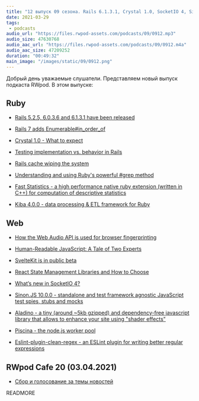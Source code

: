 ```yaml
---
title: "12 выпуск 09 сезона. Rails 6.1.3.1, Crystal 1.0, SocketIO 4, Sinon.JS 10.0.0, Kiba 4.0.0, SvelteKit is in public beta и прочее"
date: 2021-03-29
tags:
 - podcasts
audio_url: "https://files.rwpod-assets.com/podcasts/09/0912.mp3"
audio_size: 47630768
audio_aac_url: "https://files.rwpod-assets.com/podcasts/09/0912.m4a"
audio_aac_size: 47209252
duration: "00:49:32"
main_image: "/images/static/09/0912.png"
---
```


Добрый день уважаемые слушатели. Представляем новый выпуск подкаста RWpod. В этом выпуске:

## Ruby

 - [Rails 5.2.5, 6.0.3.6 and 6.1.3.1 have been released](https://weblog.rubyonrails.org/2021/3/26/marcel-upgrade-releases/)
 - [Rails 7 adds Enumerable#in_order_of](https://bigbinary.com/blog/rails-7-adds-enumerable-in-order-of)
 - [Crystal 1.0 - What to expect](https://crystal-lang.org/2021/03/22/crystal-1.0-what-to-expect.html)
 - [Testing implementation vs. behavior in Rails](https://www.codewithjason.com/testing-implementation-vs-behavior-rails/)


 - [Rails cache wiping the system](https://miroslavcsonka.com/2021/03/24/rails-wiping-the-system.html)
 - [Understanding and using Ruby's powerful #grep method](https://docs.knapsackpro.com/2021/understanding-and-using-rubys-powerful-grep-method)
 - [Fast Statistics - a high performance native ruby extension (written in C++) for computation of descriptive statistics](https://github.com/Martin-Nyaga/fast_statistics)
 - [Kiba 4.0.0 - data processing & ETL framework for Ruby](https://github.com/thbar/kiba/releases/tag/v4.0.0)

## Web

 - [How the Web Audio API is used for browser fingerprinting](https://fingerprintjs.com/blog/audio-fingerprinting/)
 - [Human-Readable JavaScript: A Tale of Two Experts](https://alistapart.com/article/human-readable-javascript/)
 - [SvelteKit is in public beta](https://svelte.dev/blog/sveltekit-beta)
 - [React State Management Libraries and How to Choose](https://daveceddia.com/react-state-management/)


 - [What’s new in SocketIO 4?](https://ably.com/blog/whats-new-in-socketio-4)
 - [Sinon.JS 10.0.0 - standalone and test framework agnostic JavaScript test spies, stubs and mocks](https://github.com/sinonjs/sinon/releases/tag/v10.0.0)
 - [Aladino - a tiny (around ~5kb gzipped) and dependency-free javascript library that allows to enhance your site using "shader effects"](https://github.com/luruke/aladino)
 - [Piscina - the node.js worker pool](https://github.com/piscinajs/piscina)
 - [Eslint-plugin-clean-regex - an ESLint plugin for writing better regular expressions](https://github.com/RunDevelopment/eslint-plugin-clean-regex)

## RWpod Cafe 20 (03.04.2021)

 - [Сбор и голосование за темы новостей](https://github.com/rwpod/cafe-discussions/discussions/4)

READMORE
